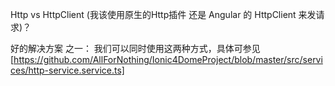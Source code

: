 Http vs HttpClient (我该使用原生的Http插件 还是 Angular 的 HttpClient 来发请求)？

好的解决方案 之一： 我们可以同时使用这两种方式，具体可参见
[https://github.com/AllForNothing/Ionic4DomeProject/blob/master/src/services/http-service.service.ts]
